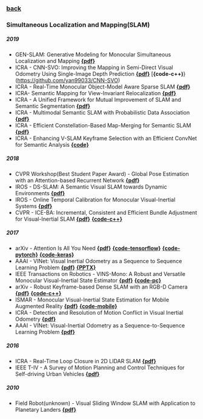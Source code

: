 ### [back](README.md)

### Simultaneous Localization and Mapping(SLAM)
##### 2019
- GEN-SLAM: Generative Modeling for Monocular Simultaneous Localization and Mapping [**{pdf}**](http://export.arxiv.org/abs/1902.02086)
- ICRA - CNN-SVO: Improving the Mapping in Semi-Direct Visual Odometry Using Single-Image Depth Prediction [**{pdf}**](https://arxiv.org/pdf/1810.01011.pdf) [**{code-c++)**}(https://github.com/yan99033/CNN-SVO)
- ICRA - Real-Time Monocular Object-Model Aware Sparse SLAM [**{pdf}**](https://arxiv.org/abs/1809.09149)
- ICRA- Semantic Mapping for View-Invariant Relocalization [**{pdf}**](http://www.cim.mcgill.ca/~jimmyli/pubs/li2019icra.pdf)
- ICRA - A Unified Framework for Mutual Improvement of SLAM and Semantic Segmentation [**{pdf}**](https://arxiv.org/abs/1812.10016)
- ICRA - Multimodal Semantic SLAM with Probabilistic Data Association [**{pdf}**](https://marinerobotics.mit.edu/sites/default/files/doherty_icra2019_revised.pdf)
- ICRA - Efficient Constellation-Based Map-Merging for Semantic SLAM [**{pdf}**](https://arxiv.org/abs/1809.09646)
- ICRA - Enhancing V-SLAM Keyframe Selection with an Efficient ConvNet for Semantic Analysis [**{code}**](https://github.com/Shathe/MiniNet)



##### 2018
- CVPR Workshop(Best Student Paper Award) - Global Pose Estimation with an Attention-based Recurrent Network [**{pdf}**](https://arxiv.org/pdf/1802.06857.pdf)
- IROS - DS-SLAM: A Semantic Visual SLAM towards Dynamic Environments [**{pdf}**](https://arxiv.org/abs/1809.08379)
- IROS - Online Temporal Calibration for Monocular Visual-Inertial Systems [**{pdf}**](http://arxiv.org/pdf/1808.00692)
- CVPR - ICE-BA: Incremental, Consistent and Efficient Bundle Adjustment for Visual-Inertial SLAM [**{pdf}**](http://openaccess.thecvf.com/content_cvpr_2018/papers/Liu_ICE-BA_Incremental_Consistent_CVPR_2018_paper.pdf) [**{code-c++}**](https://github.com/baidu/ICE-BA)

##### 2017
- arXiv - Attention Is All You Need [**{pdf}**](https://arxiv.org/pdf/1706.03762.pdf) [**{code-tensorflow}**](https://github.com/Kyubyong/transformer) [**{code-pytorch}**](https://github.com/jadore801120/attention-is-all-you-need-pytorch) [**{code-keras}**](https://github.com/bojone/attention)
- AAAI - VINet: Visual Inertial Odometry as a Sequence to Sequence Learning Problem [**{pdf}**](http://www.cs.ox.ac.uk/files/9028/CS-RR-17-05.pdf) [**{PPTX}**](http://120.52.51.96/cseweb.ucsd.edu/classes/sp17/cse252C-a/CSE252C_20170517.pdf)
- IEEE Transactions on Robotics - VINS-Mono: A Robust and Versatile Monocular Visual-Inertial State Estimator [**{pdf}**](https://arxiv.org/pdf/1708.03852.pdf) [**{code-pc}**](https://github.com/HKUST-Aerial-Robotics/VINS-Mono)
- arXiv - Robust Keyframe-based Dense SLAM with an RGB-D Camera [**{pdf}**](https://arxiv.org/pdf/1711.05166.pdf) [**{code-c++}**](https://github.com/ZJUCVG/EIBA)
- ISMAR - Monocular Visual-Inertial State Estimation for Mobile Augmented Reality [**{pdf}**](http://www.ece.ust.hk/~eeshaojie/ismar2017peiliang.pdf) [**{code-mobile}**](https://github.com/HKUST-Aerial-Robotics/VINS-Mobile)
- ICRA - Detection and Resolution of Motion Conflict in Visual Inertial Odometry [**{pdf}**](https://web.wpi.edu/Pubs/ETD/Available/etd-072918-114830/unrestricted/bpwiselybabu.pdf)
- AAAI - VINet: Visual-Inertial Odometry as a Sequence-to-Sequence Learning Problem [**{pdf}**](https://arxiv.org/abs/1701.08376)

##### 2016
- ICRA - Real-Time Loop Closure in 2D LIDAR SLAM [**{pdf}**](https://ai.google/research/pubs/pub45466)
- IEEE T-IV - A Survey of Motion Planning and Control Techniques for Self-driving Urban Vehicles [**{pdf}**](https://arxiv.org/pdf/1604.07446.pdf)

##### 2010
- Field Robot(unknown) - Visual Sliding Window SLAM with Application to Planetary Landers [**{pdf}**](https://pdfs.semanticscholar.org/eeae/6c73a41a4ba106e82e10f577019d88302ba5.pdf)